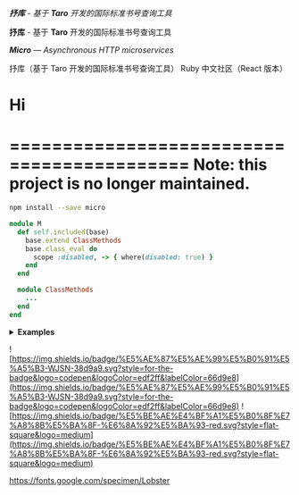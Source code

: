 _**抒库** - 基于 **Taro** 开发的国际标准书号查询工具_

**抒库** - 基于 **Taro** 开发的国际标准书号查询工具

_**Micro** — Asynchronous HTTP microservices_

抒库（基于 Taro 开发的国际标准书号查询工具）
Ruby 中文社区（React 版本）

# Hi

===========================================
Note: this project is no longer maintained.
===========================================

```bash
npm install --save micro
```

```ruby
module M
  def self.included(base)
    base.extend ClassMethods
    base.class_eval do
      scope :disabled, -> { where(disabled: true) }
    end
  end

  module ClassMethods
    ...
  end
end
```

<details>
  <summary><b>Examples</b></summary>
  <ul>
    <li><a href="/examples/head-elements">Head elements</a></li>
    <li><a href="/examples/layout-component">Layout component</a></li>
  </ul>
</details>

![https://img.shields.io/badge/%E5%AE%87%E5%AE%99%E5%B0%91%E5%A5%B3-WJSN-38d9a9.svg?style=for-the-badge&logo=codepen&logoColor=edf2ff&labelColor=66d9e8](https://img.shields.io/badge/%E5%AE%87%E5%AE%99%E5%B0%91%E5%A5%B3-WJSN-38d9a9.svg?style=for-the-badge&logo=codepen&logoColor=edf2ff&labelColor=66d9e8)
![https://img.shields.io/badge/%E5%BE%AE%E4%BF%A1%E5%B0%8F%E7%A8%8B%E5%BA%8F-%E6%8A%92%E5%BA%93-red.svg?style=flat-square&logo=medium](https://img.shields.io/badge/%E5%BE%AE%E4%BF%A1%E5%B0%8F%E7%A8%8B%E5%BA%8F-%E6%8A%92%E5%BA%93-red.svg?style=flat-square&logo=medium)


https://fonts.google.com/specimen/Lobster
